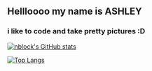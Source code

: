 ## Hellloooo my name is ASHLEY
### i like to code and take pretty pictures :D

[![nblock's GitHub stats](https://github-readme-stats.vercel.app/api?username=nblockbuster&count_private=true&show_icons=true&theme=radical)](https://github.com/anuraghazra/github-readme-stats)

[![Top Langs](https://github-readme-stats.vercel.app/api/top-langs/?username=nblockbuster&layout=compact&count_private=true&show_icons=true&theme=radical)](https://github.com/anuraghazra/github-readme-stats)
